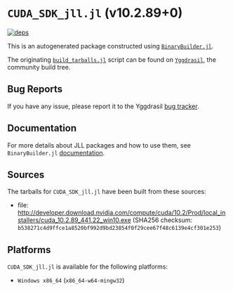 # `CUDA_SDK_jll.jl` (v10.2.89+0)

[![deps](https://juliahub.com/docs/CUDA_SDK_jll/deps.svg)](https://juliahub.com/ui/Packages/CUDA_SDK_jll/2kWOi?page=2)

This is an autogenerated package constructed using [`BinaryBuilder.jl`](https://github.com/JuliaPackaging/BinaryBuilder.jl).

The originating [`build_tarballs.jl`](https://github.com/JuliaPackaging/Yggdrasil/blob/645f8938083ea988d50011721580fedea70cfb0a/C/CUDA/CUDA_SDK@10.2/build_tarballs.jl) script can be found on [`Yggdrasil`](https://github.com/JuliaPackaging/Yggdrasil/), the community build tree.

## Bug Reports

If you have any issue, please report it to the Yggdrasil [bug tracker](https://github.com/JuliaPackaging/Yggdrasil/issues).

## Documentation

For more details about JLL packages and how to use them, see `BinaryBuilder.jl` [documentation](https://docs.binarybuilder.org/stable/jll/).

## Sources

The tarballs for `CUDA_SDK_jll.jl` have been built from these sources:

* file: http://developer.download.nvidia.com/compute/cuda/10.2/Prod/local_installers/cuda_10.2.89_441.22_win10.exe (SHA256 checksum: `b538271c4d9ffce1a8520bf992d9bd23854f0f29cee67f48c6139e4cf301e253`)

## Platforms

`CUDA_SDK_jll.jl` is available for the following platforms:

* `Windows x86_64` (`x86_64-w64-mingw32`)
